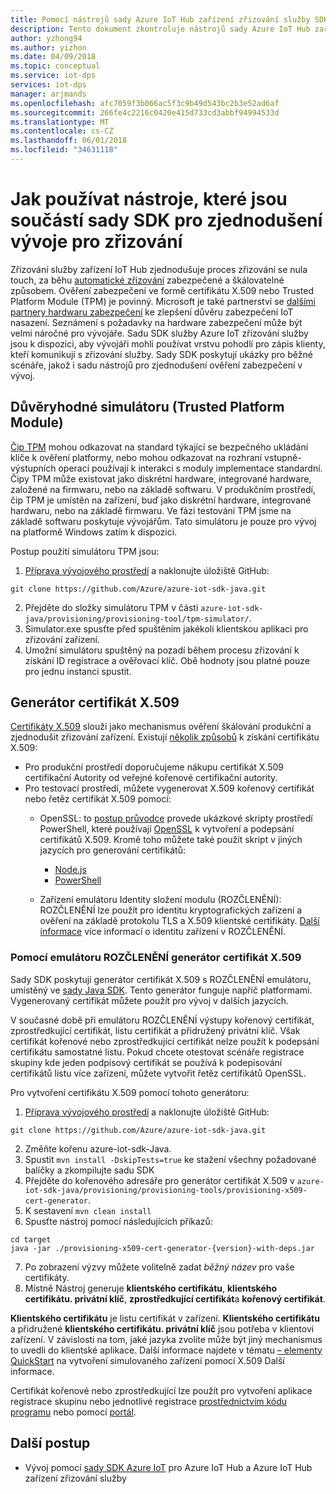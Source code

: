 ```yaml
---
title: Pomocí nástrojů sady Azure IoT Hub zařízení zřizování služby SDK pro zjednodušení vývoje
description: Tento dokument zkontroluje nástrojů sady Azure IoT Hub zařízení zřizování služby sady SDK pro vývoj
author: yzhong94
ms.author: yizhon
ms.date: 04/09/2018
ms.topic: conceptual
ms.service: iot-dps
services: iot-dps
manager: arjmands
ms.openlocfilehash: afc7059f3b066ac5f3c9b49d543bc2b3e52ad6af
ms.sourcegitcommit: 266fe4c2216c0420e415d733cd3abbf94994533d
ms.translationtype: MT
ms.contentlocale: cs-CZ
ms.lasthandoff: 06/01/2018
ms.locfileid: "34631118"
---
```

# <a name="how-to-use-tools-provided-in-the-sdks-to-simplify-development-for-provisioning"></a>Jak používat nástroje, které jsou součástí sady SDK pro zjednodušení vývoje pro zřizování
Zřizování služby zařízení IoT Hub zjednodušuje proces zřizování se nula touch, za běhu [automatické zřizování](concepts-auto-provisioning.md) zabezpečené a škálovatelné způsobem.  Ověření zabezpečení ve formě certifikátu X.509 nebo Trusted Platform Module (TPM) je povinný.  Microsoft je také partnerství se [dalšími partnery hardwaru zabezpečení](https://azure.microsoft.com/blog/azure-iot-supports-new-security-hardware-to-strengthen-iot-security/) ke zlepšení důvěru zabezpečení IoT nasazení. Seznámení s požadavky na hardware zabezpečení může být velmi náročné pro vývojáře. Sadu SDK služby Azure IoT zřizování služby jsou k dispozici, aby vývojáři mohli používat vrstvu pohodlí pro zápis klienty, kteří komunikují s zřizování služby. Sady SDK poskytují ukázky pro běžné scénáře, jakož i sadu nástrojů pro zjednodušení ověření zabezpečení v vývoj.

## <a name="trusted-platform-module-tpm-simulator"></a>Důvěryhodné simulátoru (Trusted Platform Module)
[Čip TPM](https://docs.microsoft.com/azure/iot-dps/concepts-security#trusted-platform-module-tpm) mohou odkazovat na standard týkající se bezpečného ukládání klíče k ověření platformy, nebo mohou odkazovat na rozhraní vstupně-výstupních operací používají k interakci s moduly implementace standardní. Čipy TPM může existovat jako diskrétní hardware, integrované hardware, založené na firmwaru, nebo na základě softwaru.  V produkčním prostředí, čip TPM je umístěn na zařízení, buď jako diskrétní hardware, integrované hardwaru, nebo na základě firmwaru. Ve fázi testování TPM jsme na základě softwaru poskytuje vývojářům.  Tato simulátoru je pouze pro vývoj na platformě Windows zatím k dispozici.

Postup použití simulátoru TPM jsou:
1. [Příprava vývojového prostředí](https://docs.microsoft.com/azure/iot-dps/quick-enroll-device-x509-java#prepare-the-development-environment) a naklonujte úložiště GitHub:
```
git clone https://github.com/Azure/azure-iot-sdk-java.git
```
2. Přejděte do složky simulátoru TPM v části ```azure-iot-sdk-java/provisioning/provisioning-tool/tpm-simulator/```.
3. Simulator.exe spusťte před spuštěním jakékoli klientskou aplikaci pro zřizování zařízení.
4. Umožní simulátoru spuštěný na pozadí během procesu zřizování k získání ID registrace a ověřovací klíč.  Obě hodnoty jsou platné pouze pro jednu instanci spustit.

## <a name="x509-certificate-generator"></a>Generátor certifikát X.509
[Certifikáty X.509](https://docs.microsoft.com/azure/iot-dps/concepts-security#x509-certificates) slouží jako mechanismus ověření škálování produkční a zjednodušit zřizování zařízení.  Existují [několik způsobů](https://docs.microsoft.com/azure/iot-hub/iot-hub-x509ca-overview#how-to-get-an-x509-ca-certificate) k získání certifikátu X.509:
* Pro produkční prostředí doporučujeme nákupu certifikát X.509 certifikační Autority od veřejné kořenové certifikační autority.
* Pro testovací prostředí, můžete vygenerovat X.509 kořenový certifikát nebo řetěz certifikát X.509 pomocí:
    * OpenSSL: to [postup průvodce](https://docs.microsoft.com/azure/iot-hub/iot-hub-security-x509-create-certificates) provede ukázkové skripty prostředí PowerShell, které používají [OpenSSL](https://www.openssl.org/) k vytvoření a podepsání certifikátů X.509.  Kromě toho můžete také použít skript v jiných jazycích pro generování certifikátů:
        * [Node.js](https://github.com/Azure/azure-iot-sdk-node/tree/master/provisioning/tools)
        * [PowerShell](https://github.com/Azure/azure-iot-sdk-c/blob/master/tools/CACertificates/CACertificateOverview.md)
        
    * Zařízení emulátoru Identity složení modulu (ROZČLENĚNÍ): ROZČLENĚNÍ lze použít pro identitu kryptografických zařízení a ověření na základě protokolu TLS a X.509 klientské certifikáty.  [Další informace](https://www.microsoft.com/research/publication/device-identity-dice-riot-keys-certificates/) více informací o identitu zařízení v ROZČLENĚNÍ.

### <a name="using-x509-certificate-generator-with-dice-emulator"></a>Pomocí emulátoru ROZČLENĚNÍ generátor certifikát X.509
Sady SDK poskytují generátor certifikát X.509 s ROZČLENĚNÍ emulátoru, umístěný ve [sady Java SDK](https://github.com/Azure/azure-iot-sdk-java/tree/master/provisioning/provisioning-tools/provisioning-x509-cert-generator).  Tento generátor funguje napříč platformami.  Vygenerovaný certifikát můžete použít pro vývoj v dalších jazycích.

V současné době při emulátoru ROZČLENĚNÍ výstupy kořenový certifikát, zprostředkující certifikát, listu certifikát a přidružený privátní klíč.  Však certifikát kořenové nebo zprostředkující certifikát nelze použít k podepsání certifikátu samostatné listu.  Pokud chcete otestovat scénáře registrace skupiny kde jeden podpisový certifikát se používá k podepisování certifikátů listu více zařízení, můžete vytvořit řetěz certifikátů OpenSSL.

Pro vytvoření certifikátu X.509 pomocí tohoto generátoru:
1. [Příprava vývojového prostředí](https://docs.microsoft.com/azure/iot-dps/quick-enroll-device-x509-java#prepare-the-development-environment) a naklonujte úložiště GitHub:
```
git clone https://github.com/Azure/azure-iot-sdk-java.git
```
2. Změňte kořenu azure-iot-sdk-Java.
3. Spustit ```mvn install -DskipTests=true``` ke stažení všechny požadované balíčky a zkompilujte sadu SDK
4. Přejděte do kořenového adresáře pro generátor certifikát X.509 v ```azure-iot-sdk-java/provisioning/provisioning-tools/provisioning-x509-cert-generator```.
5. K sestavení ```mvn clean install```
6. Spusťte nástroj pomocí následujících příkazů:
```
cd target
java -jar ./provisioning-x509-cert-generator-{version}-with-deps.jar
```
7. Po zobrazení výzvy můžete volitelně zadat _běžný název_ pro vaše certifikáty.
8. Místně Nástroj generuje **klientského certifikátu**, **klientského certifikátu. privátní klíč**, **zprostředkující certifikát**a **kořenový certifikát**.

**Klientského certifikátu** je listu certifikát v zařízení.  **Klientského certifikátu** a přidružené **klientského certifikátu. privátní klíč** jsou potřeba v klientovi zařízení. V závislosti na tom, jaké jazyka zvolíte může být jiný mechanismus to uvedli do klientské aplikace.  Další informace najdete v tématu [– elementy QuickStart](https://docs.microsoft.com/azure/iot-dps/quick-create-simulated-device-x509) na vytvoření simulovaného zařízení pomocí X.509 Další informace.

Certifikát kořenové nebo zprostředkující lze použít pro vytvoření aplikace registrace skupinu nebo jednotlivé registrace [prostřednictvím kódu programu](https://docs.microsoft.com/azure/iot-dps/how-to-manage-enrollments-sdks) nebo pomocí [portál](https://docs.microsoft.com/azure/iot-dps/how-to-manage-enrollments).

## <a name="next-steps"></a>Další postup
* Vývoj pomocí [sady SDK Azure IoT]( https://github.com/Azure/azure-iot-sdks) pro Azure IoT Hub a Azure IoT Hub zařízení zřizování služby